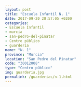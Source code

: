 ```yaml
---
layout: post
title: "Escuela Infantil N. 1"
date: 2017-09-20 20:57:05 +0200
categories:
- Escuela Infantil
- murcia
- san-pedro-del-pinatar
- Centro público
- guarderia
name: "N. 1"
province: "Murcia"
location: "San Pedro del Pinatar"
code: "30012008"
type: "Centro público"
img: guarderia.jpg
permalink: /guarderias/n-1.html
---
```

